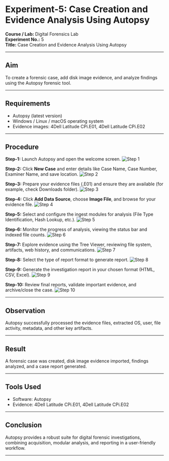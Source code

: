# Experiment-5: Case Creation and Evidence Analysis Using Autopsy

**Course / Lab:** Digital Forensics Lab  
**Experiment No.:** 5  
**Title:** Case Creation and Evidence Analysis Using Autopsy  

---

## Aim
To create a forensic case, add disk image evidence, and analyze findings using the Autopsy forensic tool.

---

## Requirements
- Autopsy (latest version)  
- Windows / Linux / macOS operating system  
- Evidence images: 4Dell Latitude CPi.E01, 4Dell Latitude CPi.E02  

---

## Procedure

**Step-1:** Launch Autopsy and open the welcome screen.
![Step 1](exp5/step2.jpg)

**Step-2:** Click **New Case** and enter details like Case Name, Case Number, Examiner Name, and save location.
![Step 2](exp5/step1.jpg)

**Step-3:** Prepare your evidence files (.E01) and ensure they are available (for example, check Downloads folder).
![Step 3](exp5/step3.jpg)

**Step-4:** Click **Add Data Source**, choose **Image File**, and browse for your evidence file.
![Step 4](exp5/step10.jpg)

**Step-5:** Select and configure the ingest modules for analysis (File Type Identification, Hash Lookup, etc.).
![Step 5](exp5/step5.jpg)

**Step-6:** Monitor the progress of analysis, viewing the status bar and indexed file counts.
![Step 6](exp5/step6.jpg)

**Step-7:** Explore evidence using the Tree Viewer, reviewing file system, artifacts, web history, and communications.
![Step 7](exp5/step9.jpg)

**Step-8:** Select the type of report format to generate report.
![Step 8](exp5/step8.jpg)

**Step-9:** Generate the investigation report in your chosen format (HTML, CSV, Excel).
![Step 9](exp5/step7.jpg)

**Step-10:** Review final reports, validate important evidence, and archive/close the case.
![Step 10](exp5/step4.jpg)

---

## Observation
Autopsy successfully processed the evidence files, extracted OS, user, file activity, metadata, and other key artifacts.

---

## Result
A forensic case was created, disk image evidence imported, findings analyzed, and a case report generated.

---

## Tools Used
- Software: Autopsy  
- Evidence: 4Dell Latitude CPi.E01, 4Dell Latitude CPi.E02  

---

## Conclusion
Autopsy provides a robust suite for digital forensic investigations, combining acquisition, modular analysis, and reporting in a user-friendly workflow.

---





